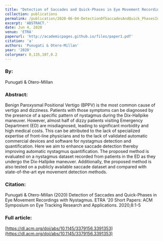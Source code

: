 ```yaml
---
title: "Detection of Saccades and Quick-Phases in Eye Movement Recordings with Nystagmus"
collection: publications
permalink: /publication/2020-06-04-DetectionOfSaccadesAndQuick_PhasesInEyeMovementRecordingsWithNy
excerpt: 'ABSTRACT.'
date: Jun 4, 2020
venue: 'ETRA'
paperurl: 'http://academicpages.github.io/files/paper1.pdf'
citation: 'a'
authors: 'Punugati & Otero-Millan'
year: '2020'
coloryear: 0,135,107,0.2
---
```


### By: 
Punugati & Otero-Millan

### Abstract: 
Benign Paroxysmal Positional Vertigo (BPPV) is the most common cause of vertigo and dizziness. Patients with those symptoms can be diagnosed by the presence of a specific pattern of nystagmus during the Dix-Hallpike maneuver. However, almost half of dizzy patients visiting Emergency Department (ED) are misdiagnosed, leading to significant morbidity and high medical costs. This can be attributed to the lack of specialized expertise of front-line physicians and to the lack of validated automatic commercial devices and software for nystagmus detection and quantification. Here we aim to enhance saccade detection thereby improving automatic nystagmus quantification. The proposed method is evaluated on a nystagmus dataset recorded from patients in the ED as they undergo the Dix-Hallpike maneuver. Additionally, the proposed method is also tested on a publicly available saccade dataset and compared with state-of-the-art eye movement detection methods.

### Citation: 
Punugati & Otero-Millan (2020) Detection of Saccades and Quick-Phases in Eye Movement Recordings with Nystagmus. ETRA '20 Short Papers: ACM Symposium on Eye Tracking Research and Applications. 2020;8:1-5

### Full article: 
[https://dl.acm.org/doi/abs/10.1145/3379156.3391353](https://dl.acm.org/doi/abs/10.1145/3379156.3391353)
